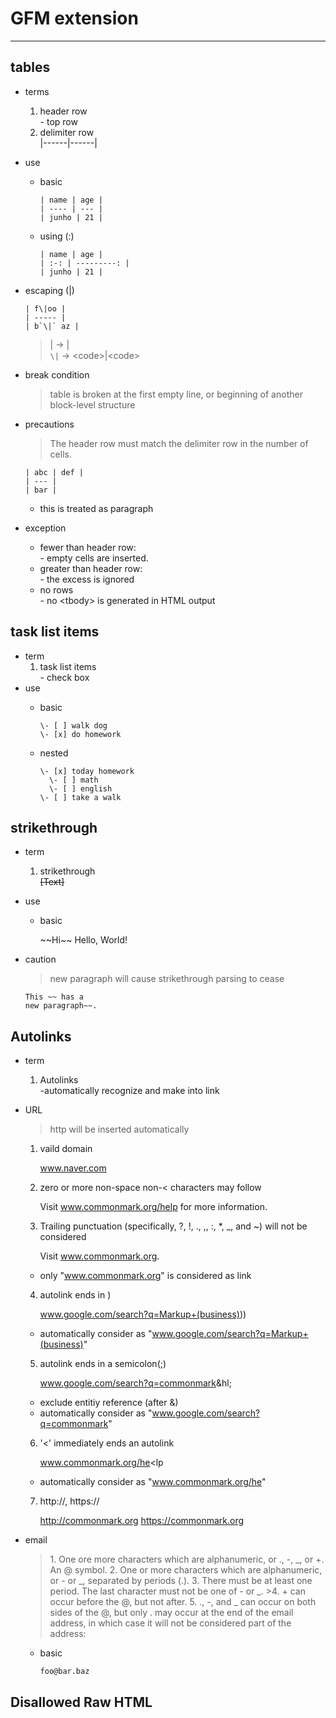 # GFM extension  
----  
## tables   
- terms  
  1. header row  
    \- top row
  2. delimiter row  
    |------|------|
- use  
  - basic
    
        | name | age |  
        | ---- | --- |  
        | junho | 21 |  
  
  - using (:)  

        | name | age |  
        | :-: | ---------: |  
        | junho | 21 |       
- escaping (\|)  

      | f\|oo |
      | ----- |  
      | b`\|` az |  
    
  > \| -> |  
  > `\|` -> \<code>|\<code>  
- break condition  
  > table is broken at the first empty line, or beginning of another block-level structure  
  
- precautions  
  >The header row must match the delimiter row in the number of cells.  

      | abc | def |  
      | --- |  
      | bar |  
  - this is treated as paragraph  
- exception  
  - fewer than header row:  
    \- empty cells are inserted.  
  - greater than header row:  
    \- the excess is ignored  
  - no rows  
    \- no \<tbody> is generated in HTML output  
## task list items
- term  
  1. task list items  
    \- check box  
- use  
  - basic 
       
        \- [ ] walk dog   
        \- [x] do homework  
  - nested
          
        \- [x] today homework  
          \- [ ] math  
          \- [ ] english  
        \- [ ] take a walk  
      
## strikethrough  
- term  
  1. strikethrough  
    ~~[Text]~~  
- use  
   - basic
          
        \~~Hi\~~ Hello, World!  
- caution  
  > new paragraph will cause strikethrough parsing to cease  
   
      This ~~ has a  
      new paragraph~~.  
## Autolinks  
- term  
  1. Autolinks  
    \-automatically recognize and make into link  
- URL
  > http will be inserted automatically  
  1. vaild domain  
  
        www.naver.com    
  2. zero or more non-space non-< characters may follow  
        
        Visit www.commonmark.org/help for more information.  
  3. Trailing punctuation (specifically, ?, !, ., ,, :, *, _, and ~) will not be considered  
        
        Visit www.commonmark.org.  
    - only "www.commonmark.org" is considered as link
  4. autolink ends in )  

        www.google.com/search?q=Markup+(business)))  
    - automatically consider as "www.google.com/search?q=Markup+(business)"  
  
  5. autolink ends in a semicolon(;)  
  
        www.google.com/search?q=commonmark&hl;  
    - exclude entitiy reference (after &)  
    - automatically consider as "www.google.com/search?q=commonmark"  
  6. '<' immediately ends an autolink  

        www.commonmark.org/he<lp  
    - automatically consider as "www.commonmark.org/he"  
  7. http://, https://
  
        http://commonmark.org
        https://commonmark.org
        
- email
  >1\. One ore more characters which are alphanumeric, or ., -, _, or +.
An @ symbol.
  >2. One or more characters which are alphanumeric, or - or _, separated by periods (.). 
  >3. There must be at least one period. The last character must not be one of - or _.   >4. + can occur before the @, but not after. 
  >5. ., -, and _ can occur on both sides of the @, but only . may occur at the end of the email address, in which case it will not be considered part of the address:
    
  - basic
  
        foo@bar.baz
  
## Disallowed Raw HTML

